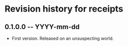 # Revision history for receipts

## 0.1.0.0 -- YYYY-mm-dd

* First version. Released on an unsuspecting world.
